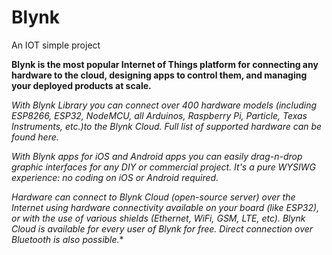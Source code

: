# Blynk
An IOT simple project


********Blynk is the most popular Internet of Things platform for connecting any hardware to the cloud, designing apps to control them, and managing your deployed products at scale.********

*With Blynk Library you can connect over 400 hardware models (including ESP8266, ESP32, NodeMCU, all Arduinos, Raspberry Pi, Particle, Texas Instruments, etc.)to the Blynk Cloud. Full list of supported hardware can be found here.*

*With Blynk apps for iOS and Android apps you can easily drag-n-drop graphic interfaces for any DIY or commercial project. It's a pure WYSIWG experience: no coding on iOS or Android required.*

*Hardware can connect to Blynk Cloud (open-source server) over the Internet using hardware connectivity available on your board (like ESP32), or with the use of various shields (Ethernet, WiFi, GSM, LTE, etc). Blynk Cloud is available for every user of Blynk for free. Direct connection over Bluetooth is also possible.**
